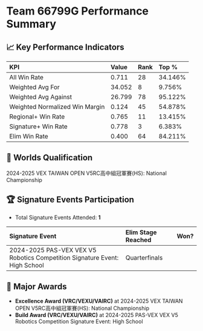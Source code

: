 # Team 66799G Performance Summary

## 📈 Key Performance Indicators
| KPI | Value | Rank | Top % |
|:---|:-----|:----|:------|
| All Win Rate | 0.711 | 28 | 34.146% |
| Weighted Avg For | 34.052 | 8 | 9.756% |
| Weighted Avg Against | 26.799 | 78 | 95.122% |
| Weighted Normalized Win Margin | 0.124 | 45 | 54.878% |
| Regional+ Win Rate | 0.765 | 11 | 13.415% |
| Signature+ Win Rate | 0.778 | 3 | 6.383% |
| Elim Win Rate | 0.400 | 64 | 84.211% |


## 🎯 Worlds Qualification
2024-2025 VEX TAIWAN OPEN V5RC高中組冠軍賽(HS): National Championship

## 🏆 Signature Events Participation
- Total Signature Events Attended: **1**

| Signature Event | Elim Stage Reached | Won? |
|:----------------|:-------------------|:----|
| 2024-2025 PAS-VEX VEX V5 Robotics Competition Signature Event: High School | Quarterfinals |  |


## 🥇 Major Awards
- **Excellence Award (VRC/VEXU/VAIRC)** at 2024-2025 VEX TAIWAN OPEN V5RC高中組冠軍賽(HS): National Championship
- **Build Award (VRC/VEXU/VAIRC)** at 2024-2025 PAS-VEX VEX V5 Robotics Competition Signature Event: High School


